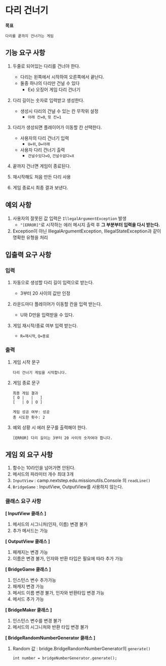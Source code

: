 # **다리 건너기**

**목표**
```
다리를 끝까지 건너가는 게임
```

## **기능 요구 사항**
1. 두줄로 되어있는 다리를 건너야 한다.
   - 다리는 왼쪽에서 시작하여 오른쪽에서 끝난다.
   - 둘중 하나의 다리만 건널 수 있다
     - Ex) 오징어 게임 다리 건너기
2. 다리 길이는 숫자로 입력받고 생성한다.
   - 생성시 다리의 건널 수 있는 칸 무작위 설정
     - `아래 칸=0`, `윗 칸=1`

    
3. 다리가 생성되면 플레이어가 이동할 칸 선택한다.
   - 사용자의 다리 건너기 입력
      - `U=위`, `D=아래`
    - 사용자 다리 건너기 출력
      - `건널수있다=O`, `건널수없다=X`

4. 끝까지 건너면 게임이 종료된다.
5. 재시작해도 처음 만든 다리 사용
6. 게임 종료시 최종 결과 보낸다.


## **예외 사항**
1. 사용자의 잘못된 값 입력은 `IllegalArgumentException` 발생
   - `"[ERROR]"`로 시작하는 에러 메시지 출력 후 **그 부분부터 입력을 다시 받는다.**
2. Exception이 아닌 IllegalArgumentException, IllegalStateException과 같이 명확한 유형을 처리



## **입출력 요구 사항**

### 입력
1. 자동으로 생성할 다리 길이 입력으로 받는다.
    - 3부터 20 사이의 값만 인정

2. 라운드마다 플레이어가 이동할 칸을 입력 받는다.
   - U와 D만을 입력받을 수 있다.
3. 게임 재시작/종료 여부 입력 받는다.
   - `R=재시작`, `Q=종료`

### 출력
1. 게임 시작 문구
   ```
   다리 건너기 게임을 시작합니다.
   ```
2. 게임 종료 문구
   ```
   최종 게임 결과
   [ O |   |   ]
   [   | O | O ]

   게임 성공 여부: 성공
   총 시도한 횟수: 2
   ```
3. 예외 상황 시 에러 문구를 출력해야 한다.
   ```
   [ERROR] 다리 길이는 3부터 20 사이의 숫자여야 합니다.
   ```

## 게임 외 요구 사항

1. 함수는 10라인을 넘어가면 안된다.
2. 메서드의 파라미터 개수 최대 3개
3. `InputView` : camp.nextstep.edu.missionutils.Console 의 `readLine()`
4. `BridgeGame` : InputView, OutputView를 사용하지 않는다.
### 클래스 요구 사항

**[ InputView 클래스 ]**
1. 메서드의 시그니처(인자, 이름) 변경 불가
2. 추가 메서드는 가능

**[ OutputView 클래스 ]**
1. 패캐지는 변경 가능
2. 이름은 변경 불가, 인자와 반환 타입은 필요에 따라 추가 가능

**[ BridgeGame 클래스 ]**
1. 인스턴스 변수 추가가능
2. 패캐지 변경 가능
3. 메서드 이름 변경 불가, 인자와 반환타입 변경 가능
4. 메서드 추가 가능

**[ BridgeMaker 클래스 ]**
1. 인스턴스 변수를 변경 불가
2. 메서드의 시그니처와 반환 타입 변경 불가

**[ BridgeRandomNumberGenerator 클래스 ]**
1. Random 값 : bridge.BridgeRandomNumberGenerator의 `generate()`
   ```
   int number = bridgeNumberGenerator.generate();
   ```
